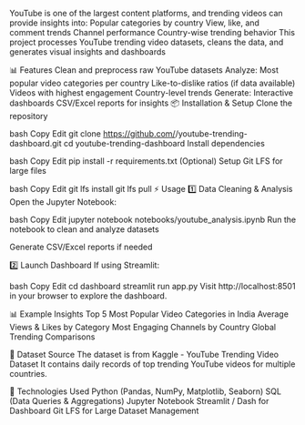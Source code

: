 YouTube is one of the largest content platforms, and trending videos can provide insights into:
Popular categories by country
View, like, and comment trends
Channel performance
Country-wise trending behavior
This project processes YouTube trending video datasets, cleans the data, and generates visual insights and dashboards

📊 Features
Clean and preprocess raw YouTube datasets
Analyze:
Most popular video categories per country
Like-to-dislike ratios (if data available)
Videos with highest engagement
Country-level trends
Generate:
Interactive dashboards
CSV/Excel reports for insights
📦 Installation & Setup
Clone the repository

bash
Copy
Edit
git clone https://github.com/<your-username>/youtube-trending-dashboard.git
cd youtube-trending-dashboard
Install dependencies

bash
Copy
Edit
pip install -r requirements.txt
(Optional) Setup Git LFS for large files

bash
Copy
Edit
git lfs install
git lfs pull
⚡ Usage
1️⃣ Data Cleaning & Analysis
Open the Jupyter Notebook:

bash
Copy
Edit
jupyter notebook notebooks/youtube_analysis.ipynb
Run the notebook to clean and analyze datasets

Generate CSV/Excel reports if needed

2️⃣ Launch Dashboard
If using Streamlit:

bash
Copy
Edit
cd dashboard
streamlit run app.py
Visit http://localhost:8501 in your browser to explore the dashboard.

📊 Example Insights
Top 5 Most Popular Video Categories in India
Average Views & Likes by Category
Most Engaging Channels by Country
Global Trending Comparisons

📜 Dataset Source
The dataset is from Kaggle - YouTube Trending Video Dataset
It contains daily records of top trending YouTube videos for multiple countries.

🚀 Technologies Used
Python (Pandas, NumPy, Matplotlib, Seaborn)
SQL (Data Queries & Aggregations)
Jupyter Notebook
Streamlit / Dash for Dashboard
Git LFS for Large Dataset Management
